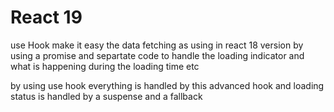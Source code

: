 # React 19 

use Hook make it easy the data fetching as using in react 18 version by using a promise and  separtate code to handle the loading indicator and  what is happening during the loading time etc

by using use hook  everything is handled by this advanced hook and loading status is handled by a suspense and a fallback 
